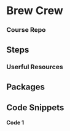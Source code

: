# Brew Crew

### Course Repo

## Steps

### Userful Resources

## Packages

## Code Snippets

**Code 1**

```

```
